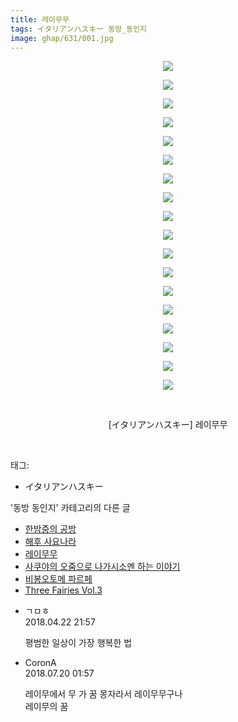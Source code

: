 ```yaml
---
title: 레이무무
tags: イタリアンハスキー 동방_동인지
image: ghap/631/001.jpg
---
```

<div class="article">
<p style="text-align: center; clear: none; float: none;"><img src="{{ site.nasurl }}/ghap/631/001.jpg"/></p>
<p style="text-align: center; clear: none; float: none;"><img src="{{ site.nasurl }}/ghap/631/002.jpg"/></p>
<p style="text-align: center; clear: none; float: none;"><img src="{{ site.nasurl }}/ghap/631/003.jpg"/></p>
<p style="text-align: center; clear: none; float: none;"><img src="{{ site.nasurl }}/ghap/631/004.jpg"/></p>
<p style="text-align: center; clear: none; float: none;"><img src="{{ site.nasurl }}/ghap/631/005.jpg"/></p>
<p style="text-align: center; clear: none; float: none;"><img src="{{ site.nasurl }}/ghap/631/006.jpg"/></p>
<p style="text-align: center; clear: none; float: none;"><img src="{{ site.nasurl }}/ghap/631/007.jpg"/></p>
<p style="text-align: center; clear: none; float: none;"><img src="{{ site.nasurl }}/ghap/631/008.jpg"/></p>
<p style="text-align: center; clear: none; float: none;"><img src="{{ site.nasurl }}/ghap/631/009.jpg"/></p>
<p style="text-align: center; clear: none; float: none;"><img src="{{ site.nasurl }}/ghap/631/010.jpg"/></p>
<p style="text-align: center; clear: none; float: none;"><img src="{{ site.nasurl }}/ghap/631/011.jpg"/></p>
<p style="text-align: center; clear: none; float: none;"><img src="{{ site.nasurl }}/ghap/631/012.jpg"/></p>
<p style="text-align: center; clear: none; float: none;"><img src="{{ site.nasurl }}/ghap/631/013.jpg"/></p>
<p style="text-align: center; clear: none; float: none;"><img src="{{ site.nasurl }}/ghap/631/014.jpg"/></p>
<p style="text-align: center; clear: none; float: none;"><img src="{{ site.nasurl }}/ghap/631/015.jpg"/></p>
<p style="text-align: center; clear: none; float: none;"><img src="{{ site.nasurl }}/ghap/631/016.jpg"/></p>
<p style="text-align: center; clear: none; float: none;"><img src="{{ site.nasurl }}/ghap/631/017.jpg"/></p>
<p style="text-align: center; clear: none; float: none;"><img src="{{ site.nasurl }}/ghap/631/018.jpg"/></p>
<p style="text-align: center; clear: none; float: none;"><br/></p>
<p style="text-align: center; clear: none; float: none;">[イタリアンハスキー] 레이무무</p>
<p><br/></p>
</div><div class="tagTrail">
<p>태그: </p>
<ul>
<li>イタリアンハスキー</li>
</ul>
</div><div class="another">
<p>'동방 동인지' 카테고리의 다른 글</p>
<ul>
<li><a href="/2016-07-02-ghap_633">한밤중의 공방</a></li>
<li><a href="/2016-07-02-ghap_632">해후 사요나라</a></li>
<li><a href="/2016-07-02-ghap_631">레이무무</a></li>
<li><a href="/2016-07-02-ghap_630">사쿠야의 오줌으로 나가시소멘 하는 이야기</a></li>
<li><a href="/2016-07-02-ghap_629">비봉오토메 파르페</a></li>
<li><a href="/2016-07-02-ghap_628">Three Fairies Vol.3</a></li>
</ul>
</div><div class="cb_module cb_fluid">
<div class="cb_wrt cb_profile">
<div class="comment">
<ul>
<li class="cb_thumb_off" id="comment15243219">
<div class="cb_comment_area">
<div class="cb_info_area">
<div class="cb_section">
<span class="cb_nick_name">ㄱㅁㅎ</span>
</div>
<div class="cb_section">
<span class="cb_date">2018.04.22 21:57 </span>
</div>
</div>
<div class="cb_dsc_comment">
<p class="cb_dsc">
											평범한 일상이 가장 행복한 법
										</p>
</div>
</div></li>
<li class="cb_thumb_off" id="comment15290335">
<div class="cb_comment_area">
<div class="cb_info_area">
<div class="cb_section">
<span class="cb_nick_name">CoronA</span>
</div>
<div class="cb_section">
<span class="cb_date">2018.07.20 01:57 </span>
</div>
</div>
<div class="cb_dsc_comment">
<p class="cb_dsc">
											레이무에서 무 가 꿈 몽자라서 레이무무구나<br/>
레이무의 꿈
										</p>
</div>
</div></li>
</ul>
</div>
</div><!-- commentList close -->
</div>